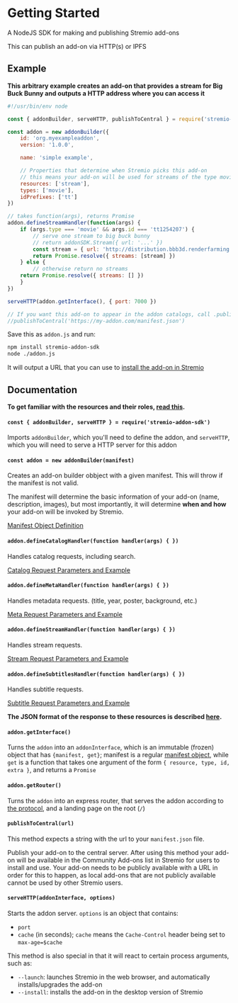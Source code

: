 # Getting Started

A NodeJS SDK for making and publishing Stremio add-ons

This can publish an add-on via HTTP(s) or IPFS


## Example

**This arbitrary example creates an add-on that provides a stream for Big Buck Bunny and outputs a HTTP address where you can access it**

```javascript
#!/usr/bin/env node

const { addonBuilder, serveHTTP, publishToCentral } = require('stremio-addon-sdk')

const addon = new addonBuilder({
    id: 'org.myexampleaddon',
    version: '1.0.0',

    name: 'simple example',

    // Properties that determine when Stremio picks this add-on
    // this means your add-on will be used for streams of the type movie
    resources: ['stream'],
    types: ['movie'],
    idPrefixes: ['tt']
})

// takes function(args), returns Promise
addon.defineStreamHandler(function(args) {
    if (args.type === 'movie' && args.id === 'tt1254207') {
        // serve one stream to big buck bunny
        // return addonSDK.Stream({ url: '...' })
        const stream = { url: 'http://distribution.bbb3d.renderfarming.net/video/mp4/bbb_sunflower_1080p_30fps_normal.mp4' }
        return Promise.resolve({ streams: [stream] })
    } else {
        // otherwise return no streams
	return Promise.resolve({ streams: [] })
    }
})

serveHTTP(addon.getInterface(), { port: 7000 })

// If you want this add-on to appear in the addon catalogs, call .publishToCentral() with the publically available URL to your manifest
//publishToCentral('https://my-addon.com/manifest.json')

```

Save this as `addon.js` and run:

```bash
npm install stremio-addon-sdk
node ./addon.js
```

It will output a URL that you can use to [install the add-on in Stremio](./docs/testing.md#how-to-install-add-on-in-stremio)

## Documentation

**To get familiar with the resources and their roles, [read this](./api/README).**

#### `const { addonBuilder, serveHTTP } = require('stremio-addon-sdk')`

Imports `addonBuilder`, which you'll need to define the addon, 
and `serveHTTP`, which you will need to serve a HTTP server for this addon


#### `const addon = new addonBuilder(manifest)`

Creates an  add-on builder obbject with a given manifest. This will throw if the manifest is not valid.

The manifest will determine the basic information of your add-on (name, description, images), but most importantly, it will determine **when and how** your add-on will be invoked by Stremio.

[Manifest Object Definition](./api/responses/manifest.md)


#### `addon.defineCatalogHandler(function handler(args) { })`

Handles catalog requests, including search.

[Catalog Request Parameters and Example](./api/requests/defineCatalogHandler.md)


#### `addon.defineMetaHandler(function handler(args) { })`

Handles metadata requests. (title, year, poster, background, etc.)

[Meta Request Parameters and Example](./api/requests/defineMetaHandler.md)


#### `addon.defineStreamHandler(function handler(args) { })`

Handles stream requests.

[Stream Request Parameters and Example](./api/requests/defineStreamHandler.md)


#### `addon.defineSubtitlesHandler(function handler(args) { })`

Handles subtitle requests.

[Subtitle Request Parameters and Example](./api/requests/defineSubtitlesHandler.md)

**The JSON format of the response to these resources is described [here](./api/responses).**


#### `addon.getInterface()`

Turns the `addon` into an `addonInterface`, which is an immutable (frozen) object that has `{manifest, get}`; manifest is a regular [manifest object](./api/responses/manifest.md), while `get` is a function that takes one argument of the form `{ resource, type, id, extra }`, and returns a `Promise`


#### `addon.getRouter()`

Turns the `addon` into an express router, that serves the addon according to [the protocol](./protocol.md), and a landing page on the root (`/`)


#### `publishToCentral(url)`

This method expects a string with the url to your `manifest.json` file.

Publish your add-on to the central server. After using this method your add-on will be available in the Community Add-ons list in Stremio for users to install and use. Your add-on needs to be publicly available with a URL in order for this to happen, as local add-ons that are not publicly available cannot be used by other Stremio users.


#### `serveHTTP(addonInterface, options)`

Starts the addon server. `options` is an object that contains:

* `port`
* `cache` (in seconds); `cache` means the `Cache-Control` header being set to `max-age=$cache`

This method is also special in that it will react to certain process arguments, such as:

* `--launch`: launches Stremio in the web browser, and automatically installs/upgrades the add-on
* `--install`: installs the add-on in the desktop version of Stremio
